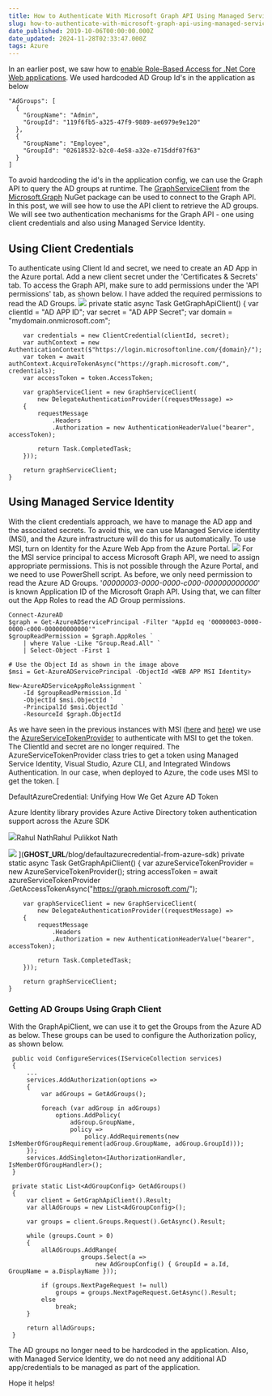 ```yaml
---
title: How to Authenticate With Microsoft Graph API Using Managed Service Identity
slug: how-to-authenticate-with-microsoft-graph-api-using-managed-service-identity
date_published: 2019-10-06T00:00:00.000Z
date_updated: 2024-11-28T02:33:47.000Z
tags: Azure
---
```


In an earlier post, we saw how to [enable Role-Based Access for .Net Core Web applications](__GHOST_URL__/blog/dot-net-core-api-and-azure-ad-groups-based-access/). We used hardcoded AD Group Id's in the application as below

    "AdGroups": [
      {
        "GroupName": "Admin",
        "GroupId": "119f6fb5-a325-47f9-9889-ae6979e9e120"
      },
      {
        "GroupName": "Employee",
        "GroupId": "02618532-b2c0-4e58-a32e-e715ddf07f63"
      }
    ]
    

To avoid hardcoding the id's in the application config, we can use the Graph API to query the AD groups at runtime. The [GraphServiceClient](https://github.com/microsoftgraph/msgraph-sdk-dotnet) from the [Microsoft.Graph](https://www.nuget.org/packages/Microsoft.Graph) NuGet package can be used to connect to the Graph API. In this post, we will see how to use the API client to retrieve the AD groups. We will see two authentication mechanisms for the Graph API - one using client credentials and also using Managed Service Identity.

## Using Client Credentials

To authenticate using Client Id and secret, we need to create an AD App in the Azure portal. Add a new client secret under the 'Certificates & Secrets' tab. To access the Graph API, make sure to add permissions under the 'API permissions' tab, as shown below. I have added the required permissions to read the AD Groups.
![](__GHOST_URL__/content/images/azure_ad_app_graph_api.jpg)
    private static async Task<GraphServiceClient> GetGraphApiClient()
    {
        var clientId = "AD APP ID";
        var secret = "AD APP Secret";
        var domain = "mydomain.onmicrosoft.com";
    
        var credentials = new ClientCredential(clientId, secret);
        var authContext = new AuthenticationContext($"https://login.microsoftonline.com/{domain}/");
        var token = await authContext.AcquireTokenAsync("https://graph.microsoft.com/", credentials);
        var accessToken = token.AccessToken;
    
        var graphServiceClient = new GraphServiceClient(
            new DelegateAuthenticationProvider((requestMessage) =>
        {
            requestMessage
                .Headers
                .Authorization = new AuthenticationHeaderValue("bearer", accessToken);
    
            return Task.CompletedTask;
        }));
    
        return graphServiceClient;
    }
    
    

## Using Managed Service Identity

With the client credentials approach, we have to manage the AD app and the associated secrets. To avoid this, we can use Managed Service identity (MSI), and the Azure infrastructure will do this for us automatically. To use MSI, turn on Identity for the Azure Web App from the Azure Portal.
![](__GHOST_URL__/content/images/msi_azure_graph_api.jpg)
For the MSI service principal to access Microsoft Graph API, we need to assign appropriate permissions. This is not possible through the Azure Portal, and we need to use PowerShell script. As before, we only need permission to read the Azure AD Groups. '*00000003-0000-0000-c000-000000000000*' is known Application ID of the Microsoft Graph API. Using that, we can filter out the App Roles to read the AD Group permissions.

    Connect-AzureAD
    $graph = Get-AzureADServicePrincipal -Filter "AppId eq '00000003-0000-0000-c000-000000000000'"
    $groupReadPermission = $graph.AppRoles `
        | where Value -Like "Group.Read.All" `
        | Select-Object -First 1
    
    # Use the Object Id as shown in the image above
    $msi = Get-AzureADServicePrincipal -ObjectId <WEB APP MSI Identity>
    
    New-AzureADServiceAppRoleAssignment `
        -Id $groupReadPermission.Id `
        -ObjectId $msi.ObjectId `
        -PrincipalId $msi.ObjectId `
        -ResourceId $graph.ObjectId
    

As we have seen in the previous instances with MSI ([here](__GHOST_URL__/blog/how-to-authenticate-azure-function-with-azure-web-app-using-managed-service-identity/) and [here](__GHOST_URL__/blog/authenticating-with-azure-key-vault-using-managed-service-identity/)) we use the [AzureServiceTokenProvider](https://github.com/Azure/azure-sdk-for-net/blob/ddda7cb74b979f03bb03e240c06c924914ee8bdd/src/SdkCommon/AppAuthentication/Azure.Services.AppAuthentication/AzureServiceTokenProvider.cs) to authenticate with MSI to get the token. The ClientId and secret are no longer required. The AzureServiceTokenProvider class tries to get a token using Managed Service Identity, Visual Studio, Azure CLI, and Integrated Windows Authentication. In our case, when deployed to Azure, the code uses MSI to get the token.
[

DefaultAzureCredential: Unifying How We Get Azure AD Token

Azure Identity library provides Azure Active Directory token authentication support across the Azure SDK

![](__GHOST_URL__/favicon.ico)Rahul NathRahul Pulikkot Nath

![](__GHOST_URL__/content/images/pfx_security.jpg)
](__GHOST_URL__/blog/defaultazurecredential-from-azure-sdk)
    private static async Task<GraphServiceClient> GetGraphApiClient()
    {
        var azureServiceTokenProvider = new AzureServiceTokenProvider();
        string accessToken = await azureServiceTokenProvider
            .GetAccessTokenAsync("https://graph.microsoft.com/");
    
        var graphServiceClient = new GraphServiceClient(
            new DelegateAuthenticationProvider((requestMessage) =>
        {
            requestMessage
                .Headers
                .Authorization = new AuthenticationHeaderValue("bearer", accessToken);
    
            return Task.CompletedTask;
        }));
    
        return graphServiceClient;
    }
    

### Getting AD Groups Using Graph Client

With the GraphApiClient, we can use it to get the Groups from the Azure AD as below. These groups can be used to configure the Authorization policy, as shown below.

     public void ConfigureServices(IServiceCollection services)
     {
         ...
         services.AddAuthorization(options =>
         {
             var adGroups = GetAdGroups();
    
             foreach (var adGroup in adGroups)
                 options.AddPolicy(
                     adGroup.GroupName,
                     policy =>
                         policy.AddRequirements(new IsMemberOfGroupRequirement(adGroup.GroupName, adGroup.GroupId)));
         });
         services.AddSingleton<IAuthorizationHandler, IsMemberOfGroupHandler>();
     }
    
     private static List<AdGroupConfig> GetAdGroups()
     {
         var client = GetGraphApiClient().Result;
         var allAdGroups = new List<AdGroupConfig>();
    
         var groups = client.Groups.Request().GetAsync().Result;
    
         while (groups.Count > 0)
         {
             allAdGroups.AddRange(
                        groups.Select(a =>
                            new AdGroupConfig() { GroupId = a.Id, GroupName = a.DisplayName }));
    
             if (groups.NextPageRequest != null)
                 groups = groups.NextPageRequest.GetAsync().Result;
             else
                 break;
         }
    
         return allAdGroups;
     }
    

The AD groups no longer need to be hardcoded in the application. Also, with Managed Service Identity, we do not need any additional AD app/credentials to be managed as part of the application.

Hope it helps!
